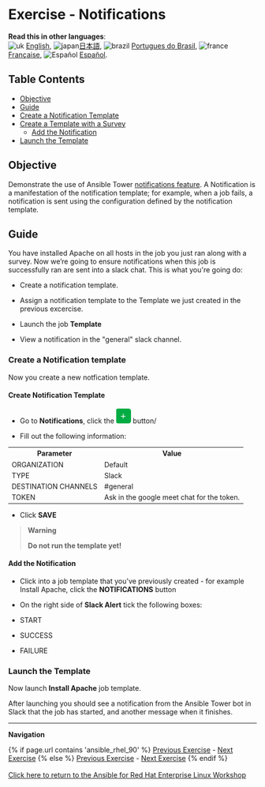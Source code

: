 # Exercise - Notifications

**Read this in other languages**:
<br>![uk](../../../images/uk.png) [English](README.md),  ![japan](../../../images/japan.png)[日本語](README.ja.md), ![brazil](../../../images/brazil.png) [Portugues do Brasil](README.pt-br.md), ![france](../../../images/fr.png) [Française](README.fr.md), ![Español](../../../images/col.png) [Español](README.es.md).

## Table Contents

* [Objective](#objective)
* [Guide](#guide)
* [Create a Notification Template](#create-a-notification-template)
* [Create a Template with a Survey](#create-a-template-with-a-survey)
  * [Add the Notification](#add-the-notification)
* [Launch the Template](#launch-the-template)

## Objective

Demonstrate the use of Ansible Tower [notifications feature](https://docs.ansible.com/ansible-tower/latest/html/userguide/notifications.html). A Notification is a manifestation of the notification template; for example, when a job fails, a notification is sent using the configuration defined by the notification template.

## Guide

You have installed Apache on all hosts in the job you just ran along with a survey. Now we’re going to ensure notifications when this job is successfully ran are sent into a slack chat. This is what you're going do:

* Create a notification template.

* Assign a notification template to the Template we just created in the previous excercise.

* Launch the job **Template**

* View a notification in the "general" slack channel.


### Create a Notification template

Now you create a new notfication template.

#### Create Notification Template

* Go to **Notifications**, click the ![plus](images/green_plus.png) button/

* Fill out the following information:

<table>
  <tr>
    <th>Parameter</th>
    <th>Value</th>
  </tr>
  <tr>
    <td>ORGANIZATION</td>
    <td>Default</td>
  </tr>
  <tr>
    <td>TYPE</td>
    <td>Slack</td>
  </tr>
  <tr>
    <td>DESTINATION CHANNELS</td>
    <td>#general</td>
  </tr>
  <tr>
    <td>TOKEN</td>
    <td>Ask in the google meet chat for the token.</td>
</table>

* Click **SAVE**

> **Warning**
>
> **Do not run the template yet!**

#### Add the Notification

* Click into a job template that you've previously created - for example Install Apache, click the **NOTIFICATIONS** button

* On the right side of **Slack Alert** tick the following boxes:
* START
* SUCCESS
* FAILURE


### Launch the Template

Now launch **Install Apache** job template.

After launching you should see a notification from the Ansible Tower bot in Slack that the job has started, and another message when it finishes.

---
**Navigation**
<br>

{% if page.url contains 'ansible_rhel_90' %}
[Previous Exercise](../1.4-variables) - [Next Exercise](../../ansible_rhel_90/6-system-roles/)
{% else %}
[Previous Exercise](../2.3-projects) - [Next Exercise](../2.5-rbac)
{% endif %}
<br><br>
[Click here to return to the Ansible for Red Hat Enterprise Linux Workshop](../README.md)
